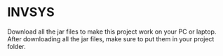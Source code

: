 # INVSYS

Download all the jar files to make this project work on your PC or laptop.
After downloading all the jar files, make sure to put them in your project folder.
